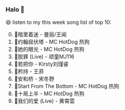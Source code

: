 

### Halo 👋

😄 listen to my this week song list of top 10:

0. 🌈暗里着迷 - 曼丽/王闻
1. 🌈约翰屈伏塔 - MC HotDog 热狗
2. 🌈她的眼光 - MC HotDog 热狗
3. 🌈脱罪 (Live) - 顽童MJ116
4. 🌈若把你 - Kirsty刘瑾睿
5. 🌈矜持 - 王菲
6. 🌈安和桥 - 宋冬野
7. 🌈Start From The Bottom - MC HotDog 热狗
8. 🌈十局上半 - MC HotDog 热狗
9. 🌈我们的爱 (Live) - 黄霄雲

